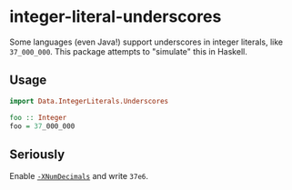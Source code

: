 # integer-literal-underscores

Some languages (even Java!) support underscores in integer literals, like
`37_000_000`. This package attempts to "simulate" this in Haskell.

## Usage

```haskell
import Data.IntegerLiterals.Underscores

foo :: Integer
foo = 37_000_000
```

## Seriously

Enable [`-XNumDecimals`](https://downloads.haskell.org/~ghc/8.0.1/docs/html/users_guide/glasgow_exts.html#ghc-flag--XNumDecimals)
and write `37e6`.
